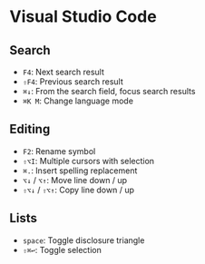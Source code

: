 # Visual Studio Code

## Search

- `F4`: Next search result
- `⇧F4`: Previous search result
- `⌘↓`: From the search field, focus search results
- `⌘K M`: Change language mode

## Editing

- `F2`: Rename symbol
- `⇧⌥I`: Multiple cursors with selection
- `⌘.`: Insert spelling replacement
- `⌥↓` / `⌥↑`: Move line down / up
- `⇧⌥↓` / `⇧⌥↑`: Copy line down / up

## Lists

- `space`: Toggle disclosure triangle
- `⇧⌘↩`: Toggle selection